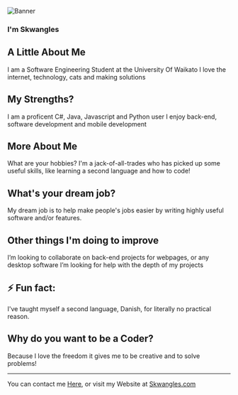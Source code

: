 ![Banner](https://i.imgur.com/1PeQdB4.jpeg)

### I'm Skwangles

## A Little About Me
   I am a Software Engineering Student at the University Of Waikato
   I love the internet, technology, cats and making solutions

## My Strengths?
 I am a proficent C#, Java, Javascript and Python user
 I enjoy back-end, software development and mobile development

## More About Me
  What are your hobbies?
  I'm a jack-of-all-trades who has picked up some useful skills, like learning a second language and how to code!
## What's your dream job?
  My dream job is to help make people's jobs easier by writing highly useful software and/or features.

## Other things I'm doing to improve
I’m looking to collaborate on back-end projects for webpages, or any desktop software
I’m looking for help with the depth of my projects

## ⚡ Fun fact: 
I've taught myself a second language, Danish, for literally no practical reason.

## Why do you want to be a Coder?</h2>
  Because I love the freedom it gives me to be creative and to solve problems!

---

You can contact me [Here](mailto:skwangles@gmail.com?subject=[Contacting%20You%20From%20Github!]), or visit my Website at [Skwangles.com](Skwangles.com)

